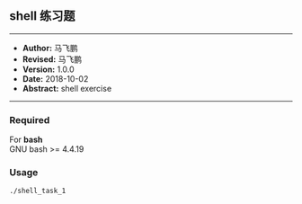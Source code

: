 ## shell 练习题 
----
- **Author:**     马飞鹏  
- **Revised:**    马飞鹏
- **Version:**	  1.0.0
- **Date:**	  2018-10-02
- **Abstract:**   shell exercise
----
### Required
For **bash**   
GNU bash >= 4.4.19
### Usage
```
./shell_task_1
```  



